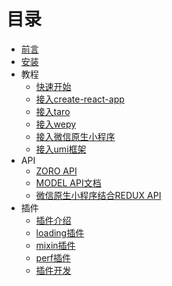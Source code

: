 # 目录

* [前言](README.md)
* [安装](INSTALL.md)
* 教程
  * [快速开始](GUIDE/QUIKE_START.md)
  * [接入create-react-app](GUIDE/CREATE_REACT_APP.md)
  * [接入taro](GUIDE/TARO.md)
  * [接入wepy](GUIDE/WEPY.md)
  * [接入微信原生小程序](GUIDE/WEAPP.md)
  * [接入umi框架](GUIDE/UMI.md)
* API
  * [ZORO API](API/README.md)
  * [MODEL API文档](API/MODEL.md)
  * [微信原生小程序结合REDUX API](API/WEAPP-REDUX.md)
* 插件
  * [插件介绍](PLUGIN/README.md)
  * [loading插件](PLUGIN/LOADING.md)
  * [mixin插件](PLUGIN/MIXIN.md)
  * [perf插件](PLUGIN/PERF.md)
  * [插件开发](PLUGIN/DEVELOPMENT.md)


